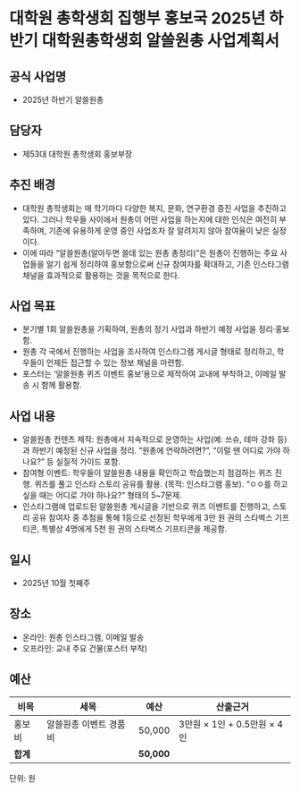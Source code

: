 대학원 총학생회 집행부 홍보국 2025년 하반기 대학원총학생회 알쓸원총 사업계획서
===

## 공식 사업명
- 2025년 하반기 알쓸원총

## 담당자
- 제53대 대학원 총학생회 홍보부장

## 추진 배경
- 대학원 총학생회는 매 학기마다 다양한 복지, 문화, 연구환경 증진 사업을 추진하고 있다. 그러나 학우들 사이에서 원총이 어떤 사업을 하는지에 대한 인식은 여전히 부족하며, 기존에 유용하게 운영 중인 사업조차 잘 알려지지 않아 참여율이 낮은 실정이다.
- 이에 따라 “알쓸원총(알아두면 쓸데 있는 원총 총정리)”은 원총이 진행하는 주요 사업들을 알기 쉽게 정리하여 홍보함으로써 신규 참여자를 확대하고, 기존 인스타그램 채널을 효과적으로 활용하는 것을 목적으로 한다.
## 사업 목표

- 분기별 1회 알쓸원총을 기획하여, 원총의 정기 사업과 하반기 예정 사업을 정리·홍보함.
- 원총 각 국에서 진행하는 사업을 조사하여 인스타그램 게시글 형태로 정리하고, 학우들이 언제든 접근할 수 있는 정보 채널을 마련함.
- 포스터는 ‘알쓸원총 퀴즈 이벤트 홍보’용으로 제작하여 교내에 부착하고, 이메일 발송 시 함께 활용함.


## 사업 내용
- 알쓸원총 컨텐츠 제작: 원총에서 지속적으로 운영하는 사업(예: 쓰슈, 테마 강좌 등)과 하반기 예정된 신규 사업을 정리. “원총에 연락하려면?”, “이럴 땐 어디로 가야 하나요?” 등 실질적 가이드 포함.
- 참여형 이벤트: 학우들이 알쓸원총 내용을 확인하고 학습했는지 점검하는 퀴즈 진행. 퀴즈를 풀고 인스타 스토리 공유를 활용. (목적: 인스타그램 홍보). “ㅇㅇ를 하고 싶을 때는 어디로 가야 하나요?” 형태의 5~7문제.
- 인스타그램에 업로드된 알쓸원총 게시글을 기반으로 퀴즈 이벤트를 진행하고, 스토리 공유 참여자 중 추첨을 통해 1등으로 선정된 학우에게 3만 원 권의 스타벅스 기프티콘, 특별상 4명에게 5천 원 권의 스타벅스 기프티콘을 제공함.

## 일시
- 2025년 10월 첫째주

## 장소
- 온라인: 원총 인스타그램, 이메일 발송
- 오프라인: 교내 주요 건물(포스터 부착)


## 예산

| 비목   | 세목                | 예산     | 산출근거                  |
|--------|---------------------|---------|---------------------------|
| 홍보비 | 알쓸원총 이벤트 경품비 | 50,000  | 3만원 × 1인 + 0.5만원 × 4인 |
| **합계** |                     | **50,000** |                           |

단위: 원


